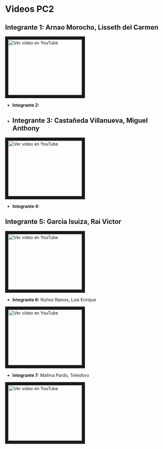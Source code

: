 # Videos PC2

## **Integrante 1:** Arnao Morocho, Lisseth del Carmen
<div>
  <a href="https://youtu.be/fkMEv00Tr48" target="_blank">
    <img src="https://i3.ytimg.com/vi/qE7oKJBIxws/maxresdefault.jpg" alt="Ver video en YouTube" width="240" height="180" border="10" />
  </a>
</div>

- **Integrante 2:**
- ## **Integrante 3:** Castañeda Villanueva, Miguel Anthony
<div>
  <a href="https://youtu.be/e6YXwPDKQxI" target="_blank">
    <img src="https://i3.ytimg.com/vi/e6YXwPDKQxI/maxresdefault.jpg" alt="Ver video en YouTube" width="240" height="180" border="10" />
  </a>
</div>

- **Integrante 4:**
## **Integrante 5:** Garcia Isuiza, Rai Victor
<div>
  <a href="https://youtu.be/R9NYqdAQ-6c" target="_blank">
    <img src="https://i3.ytimg.com/vi/R9NYqdAQ-6c/maxresdefault.jpg" alt="Ver video en YouTube" width="240" height="180" border="10" />
  </a>
</div>

- **Integrante 6:** Núñez Ramos, Luis Enrique
<div>
  <a href="https://youtu.be/a0I7DmQy984" target="_blank">
    <img src="https://i3.ytimg.com/vi/a0I7DmQy984/maxresdefault.jpg" alt="Ver video en YouTube" width="240" height="180" border="10" />
  </a>
</div>


- **Integrante 7:** Mallma Pardo, Telesforo
<div>
  <a href="https://youtu.be/CTIvRw9iTWc" target="_blank">
    <img src="https://i3.ytimg.com/vi/D4JXbOgEqhw/maxresdefault.jpg" alt="Ver video en YouTube" width="240" height="180" border="10" />
  </a>
</div>
